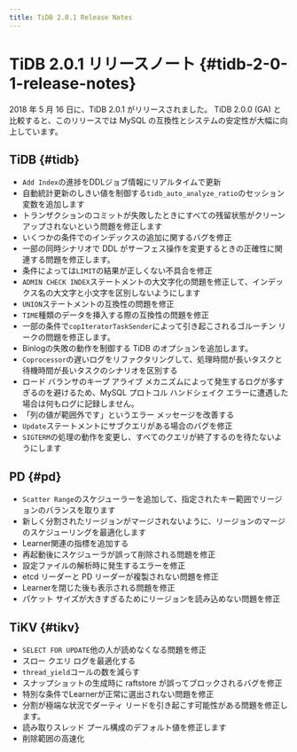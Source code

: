```yaml
---
title: TiDB 2.0.1 Release Notes
---
```


# TiDB 2.0.1 リリースノート {#tidb-2-0-1-release-notes}

2018 年 5 月 16 日に、TiDB 2.0.1 がリリースされました。 TiDB 2.0.0 (GA) と比較すると、このリリースでは MySQL の互換性とシステムの安定性が大幅に向上しています。

## TiDB {#tidb}

-   `Add Index`の進捗をDDLジョブ情報にリアルタイムで更新
-   自動統計更新のしきい値を制御する`tidb_auto_analyze_ratio`のセッション変数を追加します
-   トランザクションのコミットが失敗したときにすべての残留状態がクリーンアップされないという問題を修正します
-   いくつかの条件でのインデックスの追加に関するバグを修正
-   一部の同時シナリオで DDL がサーフェス操作を変更するときの正確性に関連する問題を修正します。
-   条件によっては`LIMIT`の結果が正しくない不具合を修正
-   `ADMIN CHECK INDEX`ステートメントの大文字化の問題を修正して、インデックス名の大文字と小文字を区別しないようにします
-   `UNION`ステートメントの互換性の問題を修正
-   `TIME`種類のデータを挿入する際の互換性の問題を修正
-   一部の条件で`copIteratorTaskSender`によって引き起こされるゴルーチン リークの問題を修正します。
-   Binlogの失敗の動作を制御する TiDB のオプションを追加します。
-   `Coprocessor`の遅いログをリファクタリングして、処理時間が長いタスクと待機時間が長いタスクのシナリオを区別する
-   ロード バランサのキープ アライブ メカニズムによって発生するログが多すぎるのを避けるため、MySQL プロトコル ハンドシェイク エラーに遭遇した場合は何もログに記録しません。
-   「列の値が範囲外です」というエラー メッセージを改善する
-   `Update`ステートメントにサブクエリがある場合のバグを修正
-   `SIGTERM`の処理の動作を変更し、すべてのクエリが終了するのを待たないようにします

## PD {#pd}

-   `Scatter Range`のスケジューラーを追加して、指定されたキー範囲でリージョンのバランスを取ります
-   新しく分割されたリージョンがマージされないように、リージョンのマージのスケジューリングを最適化します
-   Learner関連の指標を追加する
-   再起動後にスケジューラが誤って削除される問題を修正
-   設定ファイルの解析時に発生するエラーを修正
-   etcd リーダーと PD リーダーが複製されない問題を修正
-   Learnerを閉じた後も表示される問題を修正
-   パケット サイズが大きすぎるためにリージョンを読み込めない問題を修正

## TiKV {#tikv}

-   `SELECT FOR UPDATE`他の人が読めなくなる問題を修正
-   スロー クエリ ログを最適化する
-   `thread_yield`コールの数を減らす
-   スナップショットの生成時に raftstore が誤ってブロックされるバグを修正
-   特別な条件でLearnerが正常に選出されない問題を修正
-   分割が極端な状況でダーティ リードを引き起こす可能性がある問題を修正します。
-   読み取りスレッド プール構成のデフォルト値を修正します
-   削除範囲の高速化
